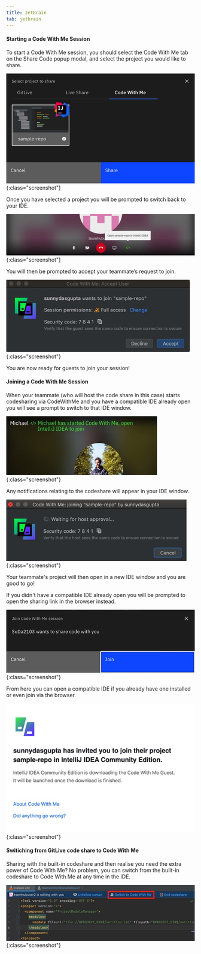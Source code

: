 ```yaml
---
title: JetBrain
tab: jetbrain
---
```


#### Starting a Code With Me Session 

To start a Code With Me session, you should select the Code With Me tab on the Share Code popup modal, and select the project you would like to share. 

![Start Code With Me](/uploads/codeshare-start-codewithme.jpg "Start Code With Me"){:class="screenshot"}

Once you have selected a project you will be prompted to switch back to your IDE.

![Code With Me Open Repo](/uploads/codewithme-open-repo.jpg "Code With Me Open Repo"){:class="screenshot"}

You will then be prompted to accept your teammate’s request to join.

![Code With Me Accept User](/uploads/codeshare-codewithme-accept-user.jpg "Code With Me Accept User"){:class="screenshot"}


You are now ready for guests to join your session!

#### Joining a Code With Me Session 

When your teammate (who will host the code share in this case) starts codesharing via CodeWithMe and you have a compatible IDE already open you will see a prompt to switch to that IDE window.

![Code With Me Open Editor](/uploads/codeshare-codewithme-open-editor.jpg "Code With Me Open Editor"){:class="screenshot"}


Any notifications relating to the codeshare will appear in your IDE window.

![Code With Me Join Collab](/uploads/codeshare-codewithme-waiting-for-approval.jpg "Code With Me Join Collab"){:class="screenshot"}


Your teammate's project will then open in a new IDE window and you are good to go!

If you didn't have a compatible IDE already open you will be prompted to open the sharing link in the browser instead.

![Accept Code With Me](/uploads/codeshare-accept-codewithme.jpg "Accept Code With Me"){:class="screenshot"}


From here you can open a compatible IDE if you already have one installed or even join via the browser.

![Code With Me Confirmation](/uploads/codeshare-codewithme-confirmation.jpg "Code With Me Confirmation"){:class="screenshot"}

#### Switiching from GitLive code share to Code With Me

Sharing with the built-in codeshare and then realise you need the extra power of Code With Me? No problem, you can switch from the built-in codeshare to Code With Me at any time in the IDE.

![Codeshare Code With Me](/uploads/codeshare-codewithme-session.jpeg "Codeshare Code With Me"){:class="screenshot"}

